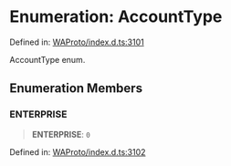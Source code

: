 # Enumeration: AccountType

Defined in: [WAProto/index.d.ts:3101](https://github.com/Fokusdotid/Baileys/blob/8399cb6fd4e55090cdf57b06ffaae3e8a88880fe/WAProto/index.d.ts#L3101)

AccountType enum.

## Enumeration Members

### ENTERPRISE

> **ENTERPRISE**: `0`

Defined in: [WAProto/index.d.ts:3102](https://github.com/Fokusdotid/Baileys/blob/8399cb6fd4e55090cdf57b06ffaae3e8a88880fe/WAProto/index.d.ts#L3102)
